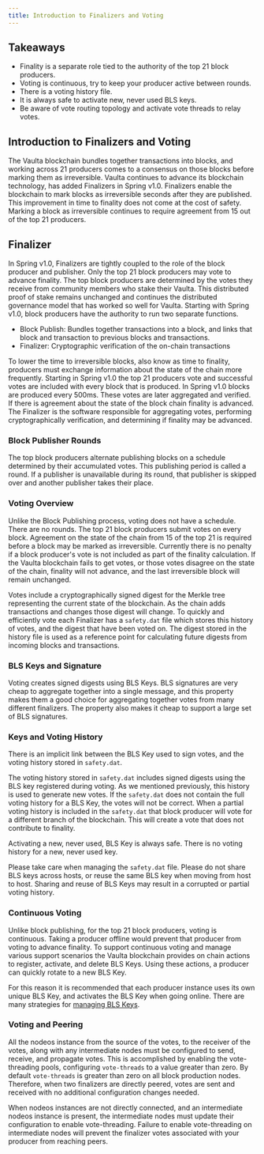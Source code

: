 ```yaml
---
title: Introduction to Finalizers and Voting
---
```


## Takeaways
- Finality is a separate role tied to the authority of the top 21 block producers.
- Voting is continuous, try to keep your producer active between rounds.
- There is a voting history file.
- It is always safe to activate new, never used BLS keys.
- Be aware of vote routing topology and activate vote threads to relay votes.

## Introduction to Finalizers and Voting
The Vaulta blockchain bundles together transactions into blocks, and working across 21 producers comes to a consensus on those blocks before marking them as irreversible. Vaulta continues to advance its blockchain technology, has added Finalizers in Spring v1.0. Finalizers enable the blockchain to mark blocks as irreversible seconds after they are published. This improvement in time to finality does not come at the cost of safety. Marking a block as irreversible continues to require agreement from 15 out of the top 21 producers.

## Finalizer
In Spring v1.0, Finalizers are tightly coupled to the role of the block producer and publisher. Only the top 21 block producers may vote to advance finality. The top block producers are determined by the votes they receive from community members who stake their Vaulta. This distributed proof of stake remains unchanged and continues the distributed governance model that has worked so well for Vaulta. Starting with Spring v1.0, block producers have the authority to run two separate functions.
- Block Publish: Bundles together transactions into a block, and links that block and transaction to previous blocks and transactions.
- Finalizer: Cryptographic verification of the on-chain transactions

To lower the time to irreversible blocks, also know as time to finality, producers must exchange information about the state of the chain more frequently. Starting in Spring v1.0 the top 21 producers vote and successful votes are included with every block that is produced. In Spring v1.0 blocks are produced every 500ms. These votes are later aggregated and verified. If there is agreement about the state of the block chain finality is advanced. The Finalizer is the software responsible for aggregating votes, performing cryptographically verification, and determining if finality may be advanced.

### Block Publisher Rounds
The top block producers alternate publishing blocks on a schedule determined by their accumulated votes. This publishing period is called a round. If a publisher is unavailable during its round, that publisher is skipped over and another publisher takes their place.

### Voting Overview
Unlike the Block Publishing process, voting does not have a schedule. There are no rounds. The top 21 block producers submit votes on every block. Agreement on the state of the chain from 15 of the top 21 is required before a block may be marked as irreversible. Currently there is no penalty if a block producer's vote is not included as part of the finality calculation. If the Vaulta blockchain fails to get votes, or those votes disagree on the state of the chain, finality will not advance, and the last irreversible block will remain unchanged.

Votes include a cryptographically signed digest for the Merkle tree representing the current state of the blockchain. As the chain adds transactions and changes those digest will change. To quickly and efficiently vote each Finalizer has a `safety.dat` file which stores this history of votes, and the digest that have been voted on. The digest stored in the history file is used as a reference point for calculating future digests from incoming blocks and transactions.

### BLS Keys and Signature
Voting creates signed digests using BLS Keys. BLS signatures are very cheap to aggregate together into a single message, and this property makes them a good choice for aggregating together votes from many different finalizers. The property also makes it cheap to support a large set of BLS signatures.

### Keys and Voting History
There is an implicit link between the BLS Key used to sign votes, and the voting history stored in `safety.dat`.

The voting history stored in `safety.dat` includes signed digests using the BLS key registered during voting. As we mentioned previously, this history is used to generate new votes. If the `safety.dat` does not contain the full voting history for a BLS Key, the votes will not be correct. When a partial voting history is included in the `safety.dat` that block producer will vote for a different branch of the blockchain. This will create a vote that does not contribute to finality.

Activating a new, never used, BLS Key is always safe. There is no voting history for a new, never used key.

Please take care when managing the `safety.dat` file. Please do not share BLS keys across hosts, or reuse the same BLS key when moving from host to host. Sharing and reuse of BLS Keys may result in a corrupted or partial voting history.

### Continuous Voting
Unlike block publishing, for the top 21 block producers, voting is continuous. Taking a producer offline would prevent that producer from voting to advance finality. To support continuous voting and manage various support scenarios the Vaulta blockchain provides on chain actions to register, activate, and delete BLS Keys. Using these actions, a producer can quickly rotate to a new BLS Key.

For this reason it is recommended that each producer instance uses its own unique BLS Key, and activates the BLS Key when going online. There are many strategies for [managing BLS Keys](../managing-finalizer-keys).

### Voting and Peering
All the nodeos instance from the source of the votes, to the receiver of the votes, along with any intermediate nodes must be configured to send, receive, and propagate votes. This is accomplished by enabling the vote-threading pools, configuring `vote-threads` to a value greater than zero. By default `vote-threads` is greater than zero on all block production nodes. Therefore, when two finalizers are directly peered, votes are sent and received with no additional configuration changes needed.

When nodeos instances are not directly connected, and an intermediate nodeos instance is present, the intermediate nodes must update their configuration to enable vote-threading. Failure to enable vote-threading on intermediate nodes will prevent the finalizer votes associated with your producer from reaching peers.
